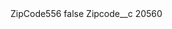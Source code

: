 <?xml version="1.0" encoding="UTF-8"?>
<CustomMetadata xmlns="http://soap.sforce.com/2006/04/metadata" xmlns:xsi="http://www.w3.org/2001/XMLSchema-instance" xmlns:xsd="http://www.w3.org/2001/XMLSchema">
    <label>ZipCode556</label>
    <protected>false</protected>
    <values>
        <field>Zipcode__c</field>
        <value xsi:type="xsd:string">20560</value>
    </values>
</CustomMetadata>

